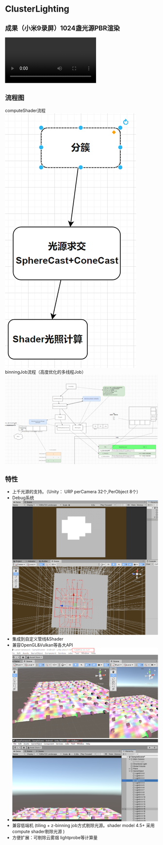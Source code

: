 # ClusterLighting
## 成果（小米9录屏）1024盏光源PBR渲染
<video src="Screenrecorder-2023-10-27-17-29-10-786.mp4" controls title="Title"></video>

## 流程图
computeShader流程
![Alt text](image-4.png)
binningJob流程（高度优化的多线程Job）
![Alt text](image-3.png)
## 特性
- 上千光源的支持。（Unity： URP perCamera 32个,PerObject 8个）
- Debug系统
  ![Alt text](1.gif)
- 集成到自定义管线&Shader
- 兼容OpenGL&Vulkan等各大API
  ![Alt text](image-1.png)
- ![Alt text](image-2.png)
- 兼容低端机 (tiling + z-binning job方式剔除光源。shader model 4.5+ 采用compute shader剔除光源 )
- 方便扩展：可剔除云雾烟 lightprobe等计算量